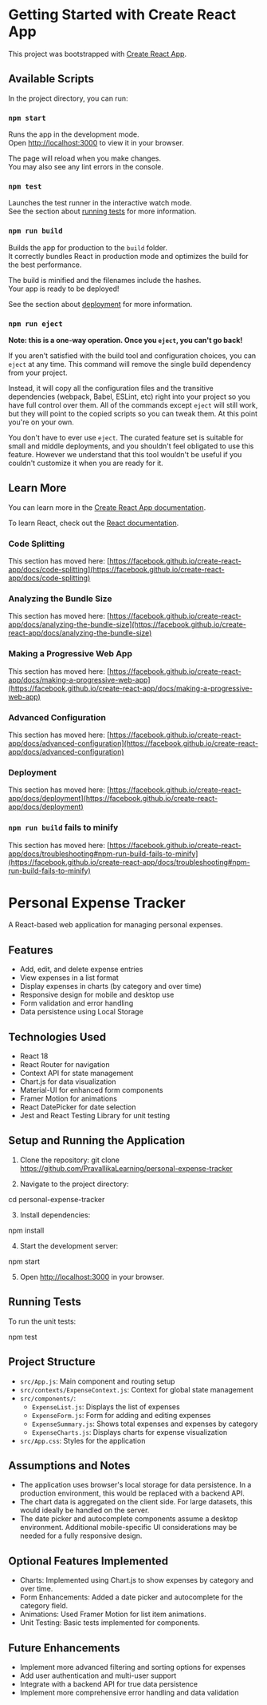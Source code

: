# Getting Started with Create React App

This project was bootstrapped with [Create React App](https://github.com/facebook/create-react-app).

## Available Scripts

In the project directory, you can run:

### `npm start`

Runs the app in the development mode.\
Open [http://localhost:3000](http://localhost:3000) to view it in your browser.

The page will reload when you make changes.\
You may also see any lint errors in the console.

### `npm test`

Launches the test runner in the interactive watch mode.\
See the section about [running tests](https://facebook.github.io/create-react-app/docs/running-tests) for more information.

### `npm run build`

Builds the app for production to the `build` folder.\
It correctly bundles React in production mode and optimizes the build for the best performance.

The build is minified and the filenames include the hashes.\
Your app is ready to be deployed!

See the section about [deployment](https://facebook.github.io/create-react-app/docs/deployment) for more information.

### `npm run eject`

**Note: this is a one-way operation. Once you `eject`, you can't go back!**

If you aren't satisfied with the build tool and configuration choices, you can `eject` at any time. This command will remove the single build dependency from your project.

Instead, it will copy all the configuration files and the transitive dependencies (webpack, Babel, ESLint, etc) right into your project so you have full control over them. All of the commands except `eject` will still work, but they will point to the copied scripts so you can tweak them. At this point you're on your own.

You don't have to ever use `eject`. The curated feature set is suitable for small and middle deployments, and you shouldn't feel obligated to use this feature. However we understand that this tool wouldn't be useful if you couldn't customize it when you are ready for it.

## Learn More

You can learn more in the [Create React App documentation](https://facebook.github.io/create-react-app/docs/getting-started).

To learn React, check out the [React documentation](https://reactjs.org/).

### Code Splitting

This section has moved here: [https://facebook.github.io/create-react-app/docs/code-splitting](https://facebook.github.io/create-react-app/docs/code-splitting)

### Analyzing the Bundle Size

This section has moved here: [https://facebook.github.io/create-react-app/docs/analyzing-the-bundle-size](https://facebook.github.io/create-react-app/docs/analyzing-the-bundle-size)

### Making a Progressive Web App

This section has moved here: [https://facebook.github.io/create-react-app/docs/making-a-progressive-web-app](https://facebook.github.io/create-react-app/docs/making-a-progressive-web-app)

### Advanced Configuration

This section has moved here: [https://facebook.github.io/create-react-app/docs/advanced-configuration](https://facebook.github.io/create-react-app/docs/advanced-configuration)

### Deployment

This section has moved here: [https://facebook.github.io/create-react-app/docs/deployment](https://facebook.github.io/create-react-app/docs/deployment)

### `npm run build` fails to minify

This section has moved here: [https://facebook.github.io/create-react-app/docs/troubleshooting#npm-run-build-fails-to-minify](https://facebook.github.io/create-react-app/docs/troubleshooting#npm-run-build-fails-to-minify)

# Personal Expense Tracker

A React-based web application for managing personal expenses.

## Features

- Add, edit, and delete expense entries
- View expenses in a list format
- Display expenses in charts (by category and over time)
- Responsive design for mobile and desktop use
- Form validation and error handling
- Data persistence using Local Storage

## Technologies Used

- React 18
- React Router for navigation
- Context API for state management
- Chart.js for data visualization
- Material-UI for enhanced form components
- Framer Motion for animations
- React DatePicker for date selection
- Jest and React Testing Library for unit testing

## Setup and Running the Application

1. Clone the repository:
git clone https://github.com/PravallikaLearning/personal-expense-tracker

2. Navigate to the project directory:

cd personal-expense-tracker

3. Install dependencies:

npm install

4. Start the development server:

npm start

5. Open [http://localhost:3000](http://localhost:3000) in your browser.

## Running Tests

To run the unit tests:

npm test


## Project Structure

- `src/App.js`: Main component and routing setup
- `src/contexts/ExpenseContext.js`: Context for global state management
- `src/components/`:
  - `ExpenseList.js`: Displays the list of expenses
  - `ExpenseForm.js`: Form for adding and editing expenses
  - `ExpenseSummary.js`: Shows total expenses and expenses by category
  - `ExpenseCharts.js`: Displays charts for expense visualization
- `src/App.css`: Styles for the application

## Assumptions and Notes

- The application uses browser's local storage for data persistence. In a production environment, this would be replaced with a backend API.
- The chart data is aggregated on the client side. For large datasets, this would ideally be handled on the server.
- The date picker and autocomplete components assume a desktop environment. Additional mobile-specific UI considerations may be needed for a fully responsive design.

## Optional Features Implemented

- Charts: Implemented using Chart.js to show expenses by category and over time.
- Form Enhancements: Added a date picker and autocomplete for the category field.
- Animations: Used Framer Motion for list item animations.
- Unit Testing: Basic tests implemented for components.

## Future Enhancements

- Implement more advanced filtering and sorting options for expenses
- Add user authentication and multi-user support
- Integrate with a backend API for true data persistence
- Implement more comprehensive error handling and data validation
